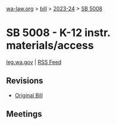 [wa-law.org](/) > [bill](/bill/) > [2023-24](/bill/2023-24/) > [SB 5008](/bill/2023-24/sb/5008/)

# SB 5008 - K-12 instr. materials/access
[leg.wa.gov](https://app.leg.wa.gov/billsummary?BillNumber=5008&Year=2023&Initiative=false) | [RSS Feed](./rss.xml)

## Revisions
* [Original Bill](1/)

## Meetings